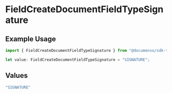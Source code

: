 # FieldCreateDocumentFieldTypeSignature

## Example Usage

```typescript
import { FieldCreateDocumentFieldTypeSignature } from "@documenso/sdk-typescript/models/operations";

let value: FieldCreateDocumentFieldTypeSignature = "SIGNATURE";
```

## Values

```typescript
"SIGNATURE"
```